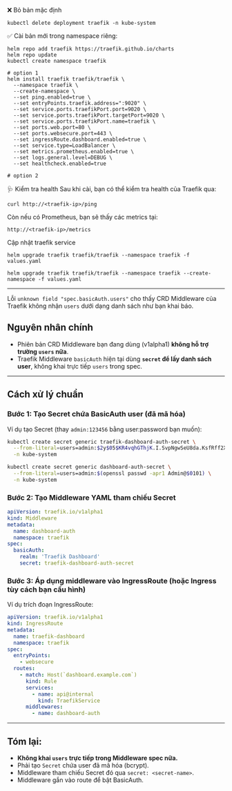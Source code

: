 ❌ Bỏ bản mặc định

```
kubectl delete deployment traefik -n kube-system
```

✅ Cài bản mới trong namespace riêng:

```
helm repo add traefik https://traefik.github.io/charts
helm repo update
kubectl create namespace traefik

# option 1
helm install traefik traefik/traefik \
  --namespace traefik \
  --create-namespace \
  --set ping.enabled=true \
  --set entryPoints.traefik.address=":9020" \
  --set service.ports.traefikPort.port=9020 \
  --set service.ports.traefikPort.targetPort=9020 \
  --set service.ports.traefikPort.name=traefik \
  --set ports.web.port=80 \
  --set ports.websecure.port=443 \
  --set ingressRoute.dashboard.enabled=true \
  --set service.type=LoadBalancer \
  --set metrics.prometheus.enabled=true \
  --set logs.general.level=DEBUG \
  --set healthcheck.enabled=true

# option 2
```

🩺 Kiểm tra health
Sau khi cài, bạn có thể kiểm tra health của Traefik qua:

```
curl http://<traefik-ip>/ping
```

Còn nếu có Prometheus, bạn sẽ thấy các metrics tại:

```
http://<traefik-ip>/metrics
```

Cập nhật traefik service

```
helm upgrade traefik traefik/traefik --namespace traefik -f values.yaml

helm upgrade traefik traefik/traefik --namespace traefik --create-namespace -f values.yaml

```

---

Lỗi `unknown field "spec.basicAuth.users"` cho thấy CRD Middleware của Traefik không nhận `users` dưới dạng danh sách như bạn khai báo.

## Nguyên nhân chính

- Phiên bản CRD Middleware bạn đang dùng (v1alpha1) **không hỗ trợ trường `users` nữa**.
- Traefik Middleware `basicAuth` hiện tại dùng **`secret` để lấy danh sách user**, không khai trực tiếp `users` trong spec.

---

## Cách xử lý chuẩn

### Bước 1: Tạo Secret chứa BasicAuth user (đã mã hóa)

Ví dụ tạo Secret (thay `admin:123456` bằng user\:password bạn muốn):

```bash
kubectl create secret generic traefik-dashboard-auth-secret \
  --from-literal=users=admin:$2y$05$KR4vqhGThjK.I.SvpNgwSeU8da.KsfRff2XliZG.tvz.kQ/ImsKwO \
  -n kube-system

kubectl create secret generic dashboard-auth-secret \
  --from-literal=users=admin:$(openssl passwd -apr1 Admin@$0101) \
  -n kube-system
```

### Bước 2: Tạo Middleware YAML tham chiếu Secret

```yaml
apiVersion: traefik.io/v1alpha1
kind: Middleware
metadata:
  name: dashboard-auth
  namespace: traefik
spec:
  basicAuth:
    realm: 'Traefik Dashboard'
    secret: traefik-dashboard-auth-secret
```

### Bước 3: Áp dụng middleware vào IngressRoute (hoặc Ingress tùy cách bạn cấu hình)

Ví dụ trích đoạn IngressRoute:

```yaml
apiVersion: traefik.io/v1alpha1
kind: IngressRoute
metadata:
  name: traefik-dashboard
  namespace: traefik
spec:
  entryPoints:
    - websecure
  routes:
    - match: Host(`dashboard.example.com`)
      kind: Rule
      services:
        - name: api@internal
          kind: TraefikService
      middlewares:
        - name: dashboard-auth
```

---

## Tóm lại:

- **Không khai `users` trực tiếp trong Middleware spec nữa.**
- Phải tạo `Secret` chứa user đã mã hóa (bcrypt).
- Middleware tham chiếu Secret đó qua `secret: <secret-name>`.
- Middleware gắn vào route để bật BasicAuth.
